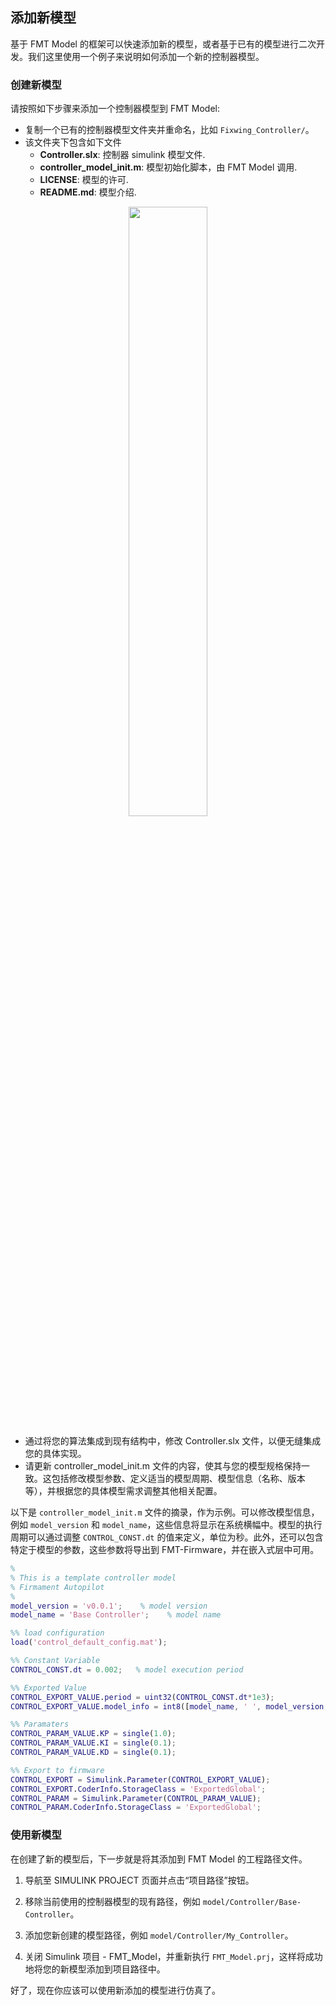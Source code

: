 
## 添加新模型

基于 FMT Model 的框架可以快速添加新的模型，或者基于已有的模型进行二次开发。我们这里使用一个例子来说明如何添加一个新的控制器模型。

### 创建新模型

请按照如下步骤来添加一个控制器模型到 FMT Model:

- 复制一个已有的控制器模型文件夹并重命名，比如 `Fixwing_Controller/`。
- 该文件夹下包含如下文件
  - **Controller.slx**: 控制器 simulink 模型文件.
  - **controller_model_init.m**: 模型初始化脚本，由 FMT Model 调用.
  - **LICENSE**: 模型的许可.
  - **README.md**: 模型介绍.
<p align="center">
  <img src="figures/template_folder.png" width="50%">
</p>

- 通过将您的算法集成到现有结构中，修改 Controller.slx 文件，以便无缝集成您的具体实现。
- 请更新 controller_model_init.m 文件的内容，使其与您的模型规格保持一致。这包括修改模型参数、定义适当的模型周期、模型信息（名称、版本等），并根据您的具体模型需求调整其他相关配置。

以下是 `controller_model_init.m` 文件的摘录，作为示例。可以修改模型信息，例如 `model_version` 和 `model_name`，这些信息将显示在系统横幅中。模型的执行周期可以通过调整 `CONTROL_CONST.dt` 的值来定义，单位为秒。此外，还可以包含特定于模型的参数，这些参数将导出到 FMT-Firmware，并在嵌入式层中可用。

```matlab
% 
% This is a template controller model
% Firmament Autopilot
%
model_version = 'v0.0.1';    % model version
model_name = 'Base Controller';    % model name

%% load configuration
load('control_default_config.mat');

%% Constant Variable
CONTROL_CONST.dt = 0.002;   % model execution period

%% Exported Value
CONTROL_EXPORT_VALUE.period = uint32(CONTROL_CONST.dt*1e3);
CONTROL_EXPORT_VALUE.model_info = int8([model_name, ' ', model_version, 0]); % 0 for end of string

%% Paramaters
CONTROL_PARAM_VALUE.KP = single(1.0);    
CONTROL_PARAM_VALUE.KI = single(0.1); 
CONTROL_PARAM_VALUE.KD = single(0.1); 

%% Export to firmware
CONTROL_EXPORT = Simulink.Parameter(CONTROL_EXPORT_VALUE);
CONTROL_EXPORT.CoderInfo.StorageClass = 'ExportedGlobal';
CONTROL_PARAM = Simulink.Parameter(CONTROL_PARAM_VALUE);
CONTROL_PARAM.CoderInfo.StorageClass = 'ExportedGlobal';

```

### 使用新模型

在创建了新的模型后，下一步就是将其添加到 FMT Model 的工程路径文件。

1. 导航至 SIMULINK PROJECT 页面并点击“项目路径”按钮。

2. 移除当前使用的控制器模型的现有路径，例如 `model/Controller/Base-Controller`。

3. 添加您新创建的模型路径，例如 `model/Controller/My_Controller`。

4. 关闭 Simulink 项目 - FMT_Model，并重新执行 `FMT_Model.prj`，这样将成功地将您的新模型添加到项目路径中。

好了，现在你应该可以使用新添加的模型进行仿真了。
